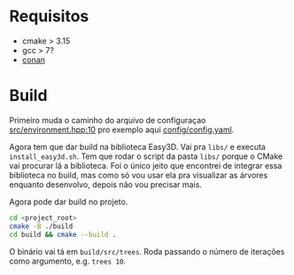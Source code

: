 # Requisitos

- cmake > 3.15
- gcc > 7?
- [conan](https://conan.io/)

# Build

Primeiro muda o caminho do arquivo de configuraçao [src/environment.hpp:10](src/environment.hpp) pro exemplo aqui [config/config.yaml](config/config.yaml).

Agora tem que dar build na biblioteca Easy3D. Vai pra `libs/` e executa `install_easy3d.sh`. Tem que rodar o script da pasta `libs/` porque o CMake vai procurar lá a biblioteca. Foi o único jeito que encontrei de integrar essa biblioteca no build, mas como só vou usar ela pra visualizar as árvores enquanto desenvolvo, depois não vou precisar mais.

Agora pode dar build no projeto.

```bash
cd <project_root>
cmake -B ./build
cd build && cmake --build .
```

O binário vai tá em `build/src/trees`. Roda passando o número de iterações como argumento, e.g. `trees 10`.